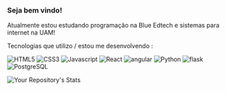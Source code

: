 



### Seja bem vindo!
Atualmente estou estudando programação na Blue Edtech e sistemas para internet na UAM!
  
Tecnologias que utilizo / estou me desenvolvendo :

![HTML5](https://img.shields.io/badge/HTML5-E34F26?style=for-the-badge&logo=html5&logoColor=white)
![CSS3](https://img.shields.io/badge/CSS3-1572B6?style=for-the-badge&logo=css3&logoColor=white)
![Javascript](https://img.shields.io/badge/JavaScript-323330?style=for-the-badge&logo=javascript&logoColor=F7DF1E)
![React](https://img.shields.io/badge/React-20232A?style=for-the-badge&logo=react&logoColor=61DAFB)
![angular](https://img.shields.io/badge/Angular-DD0031?style=for-the-badge&logo=angular&logoColor=white)
![Python](https://img.shields.io/badge/Python-3776AB?style=for-the-badge&logo=python&logoColor=white)
![flask](https://img.shields.io/badge/Flask-000000?style=for-the-badge&logo=flask&logoColor=white)
![PostgreSQL](https://img.shields.io/badge/PostgreSQL-316192?style=for-the-badge&logo=postgresql&logoColor=white)

![Your Repository's Stats](https://github-readme-stats.vercel.app/api/top-langs/?username=AndersonRFerreira&theme=blue-green)



